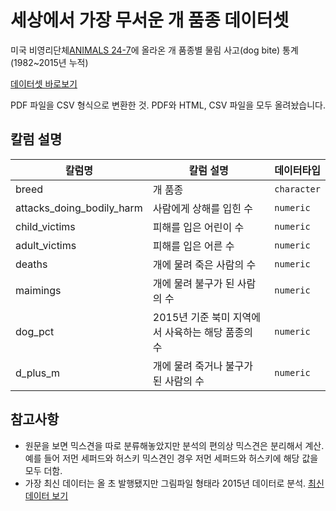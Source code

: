 <!-- README.md is generated from README.Rmd. Please edit that file -->

# 세상에서 가장 무서운 개 품종 데이터셋
 
미국 비영리단체[ANIMALS 24-7](https://www.animals24-7.org)에 올라온 개 품종별 물림 사고(dog bite) 통계(1982~2015년 누적)

[데이터셋 바로보기](https://github.com/taltal-ddj/taltal/blob/master/taltal_raw/dog_bite/dog_bite.csv)

PDF 파일을 CSV 형식으로 변환한 것. PDF와 HTML, CSV 파일을 모두 올려놨습니다. 

## 칼럼 설명

| 칼럼명            | 칼럼 설명                  | 데이터타입     |
| --------------- | ------------------------- | ----------- |
| breed       | 개 품종               | `character` |
| attacks_doing_bodily_harm         | 사람에게 상해를 입힌 수                | `numeric` |
| child_victims	        | 피해를 입은 어린이 수              | `numeric` |
| adult_victims  | 피해를 입은 어른 수                 | `numeric` |
| deaths         | 개에 물려 죽은 사람의 수            | `numeric` |
| maimings	        | 개에 물려 불구가 된 사람의 수       | `numeric` |
| dog_pct   | 2015년 기준 북미 지역에서 사육하는 해당 품종의 수             | `numeric` |
| d_plus_m  | 개에 물려 죽거나 불구가 된 사람의 수      | `numeric` |

 
## 참고사항
- 원문을 보면 믹스견을 따로 분류해놓았지만 분석의 편의상 믹스견은 분리해서 계산. 예를 들어 저먼 세퍼드와 허스키 믹스견인 경우 저먼 세퍼드와 허스키에 해당 값을 모두 더함. 
- 가장 최신 데이터는 올 초 발행됐지만 그림파일 형태라 2015년 데이터로 분석. [최신 데이터 보기](https://www.animals24-7.org/2019/01/03/40-americans-canadians-killed-by-dogs-in-2018-31-by-pit-bulls/)
